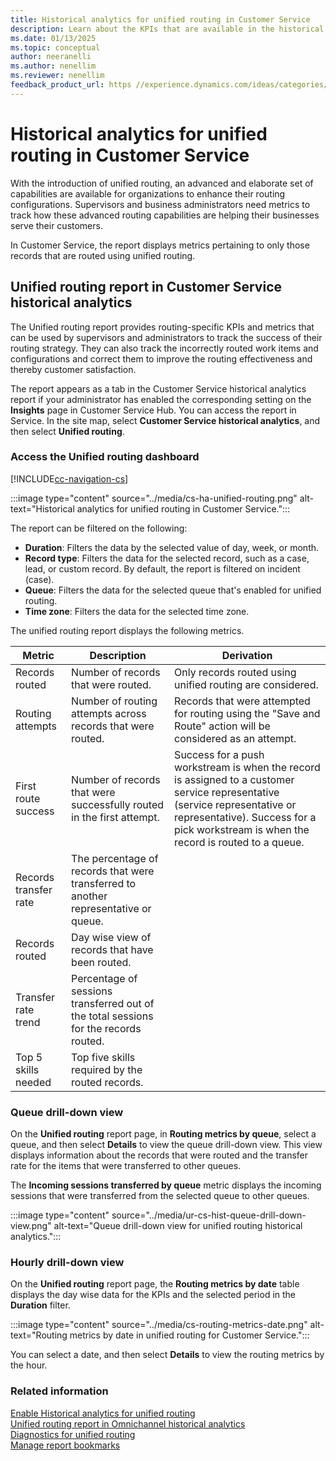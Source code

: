 ```yaml
---
title: Historical analytics for unified routing in Customer Service
description: Learn about the KPIs that are available in the historical analytics report for Customer Service.
ms.date: 01/13/2025
ms.topic: conceptual
author: neeranelli
ms.author: nenellim
ms.reviewer: nenellim
feedback_product_url: https //experience.dynamics.com/ideas/categories/list/?category=a7f4a807-de3b-eb11-a813-000d3a579c38&forum=b68e50a6-88d9-e811-a96b-000d3a1be7ad
---
```


# Historical analytics for unified routing in Customer Service

With the introduction of unified routing, an advanced and elaborate set of capabilities are available for organizations to enhance their routing configurations. Supervisors and business administrators need metrics to track how these advanced routing capabilities are helping their businesses serve their customers.

In Customer Service, the report displays metrics pertaining to only those records that are routed using unified routing.

## Unified routing report in Customer Service historical analytics

The Unified routing report provides routing-specific KPIs and metrics that can be used by supervisors and administrators to track the success of their routing strategy. They can also track the incorrectly routed work items and configurations and correct them to improve the routing effectiveness and thereby customer satisfaction.

The report appears as a tab in the Customer Service historical analytics report if your administrator has enabled the corresponding setting on the **Insights** page in Customer Service Hub. You can access the report in Service. In the site map, select **Customer Service historical analytics**, and then select **Unified routing**.

### Access the Unified routing dashboard

[!INCLUDE[cc-navigation-cs](../../includes/cc-navigation-cs.md)]

:::image type="content" source="../media/cs-ha-unified-routing.png" alt-text="Historical analytics for unified routing in Customer Service.":::

The report can be filtered on the following:

- **Duration**: Filters the data by the selected value of day, week, or month.
- **Record type**: Filters the data for the selected record, such as a case, lead, or custom record. By default, the report is filtered on incident (case).
- **Queue**: Filters the data for the selected queue that's enabled for unified routing.
- **Time zone**: Filters the data for the selected time zone.

The unified routing report displays the following metrics.

|Metric  |Description  |Derivation  |
|---------|---------|---------|
|Records routed     | Number of records that were routed. | Only records routed using unified routing are considered. |
|Routing attempts     | Number of routing attempts across records that were routed.        | Records that were attempted for routing using the "Save and Route" action will be considered as an attempt.        |
|First route success     | Number of records that were successfully routed in the first attempt.       | Success for a push workstream is when the record is assigned to a customer service representative (service representative or representative). Success for a pick workstream is when the record is routed to a queue.  |
|Records transfer rate|The percentage of records that were transferred to another representative or queue.||
|Records routed    | Day wise view of records that have been routed.        |         |
|Transfer rate trend     | Percentage of sessions transferred out of the total sessions for the records routed.        |         |
|Top 5 skills needed     |  Top five skills required by the routed records.        |         |

### Queue drill-down view

On the **Unified routing** report page, in **Routing metrics by queue**, select a queue, and then select **Details** to view the queue drill-down view. This view displays information about the records that were routed and the transfer rate for the items that were transferred to other queues.

The **Incoming sessions transferred by queue** metric displays the incoming sessions that were transferred from the selected queue to other queues.

:::image type="content" source="../media/ur-cs-hist-queue-drill-down-view.png" alt-text="Queue drill-down view for unified routing historical analytics.":::

### Hourly drill-down view

On the **Unified routing** report page, the **Routing metrics by date** table displays the day wise data for the KPIs and the selected period in the **Duration** filter.

:::image type="content" source="../media/cs-routing-metrics-date.png" alt-text="Routing metrics by date in unified routing for Customer Service.":::

You can select a date, and then select **Details** to view the routing metrics by the hour.

### Related information

[Enable Historical analytics for unified routing](../administer/configure-cs-historical-analytics-csh.md#enable-historical-analytics-for-unified-routing)  
[Unified routing report in Omnichannel historical analytics](oc-historical-analytics-unified-routing.md)  
[Diagnostics for unified routing](../administer/unified-routing-diagnostics.md)  
[Manage report bookmarks](manage-bookmarks.md)  